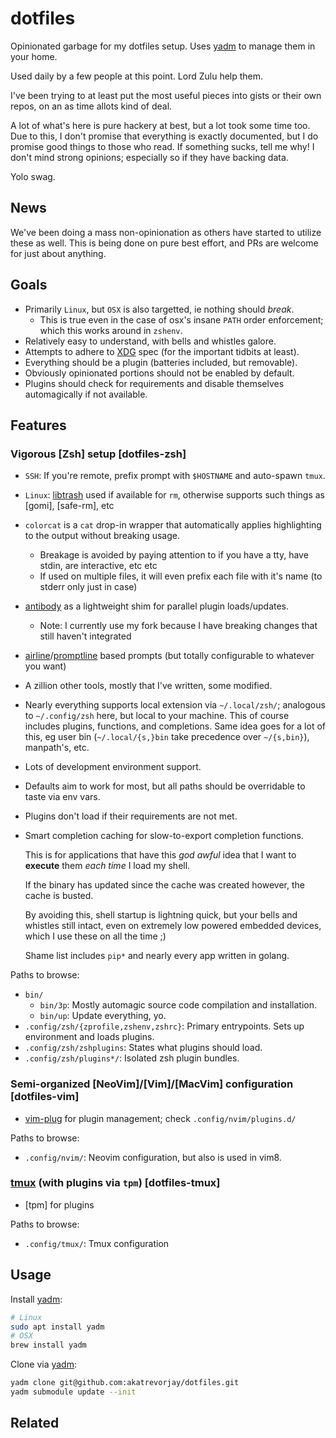 dotfiles
========

Opinionated garbage for my dotfiles setup. Uses [yadm] to manage them in your home.

Used daily by a few people at this point. Lord Zulu help them.

I've been trying to at least put the most useful pieces into gists or their own repos, on an as time allots kind of
deal.

A lot of what's here is pure hackery at best, but a lot took some time too.
Due to this, I don't promise that everything is exactly documented, but I do promise good things to those who read.
If something sucks, tell me why! I don't mind strong opinions; especially so if they have backing data.

Yolo swag.


News
----

We've been doing a mass non-opinionation as others have started to utilize these as well.
This is being done on pure best effort, and PRs are welcome for just about anything.


Goals
-----

* Primarily `Linux`, but `OSX` is also targetted, ie nothing should _break_.
  - This is true even in the case of osx's insane `PATH` order enforcement; which this works around in `zshenv`.
* Relatively easy to understand, with bells and whistles galore.
* Attempts to adhere to [XDG] spec (for the important tidbits at least).
* Everything should be a plugin (batteries included, but removable).
* Obviously opinionated portions should not be enabled by default.
* Plugins should check for requirements and disable themselves automagically if not available.

Features
--------

### Vigorous [Zsh] setup [dotfiles-zsh]

  * `SSH`: If you're remote, prefix prompt with `$HOSTNAME` and auto-spawn `tmux`.
  * `Linux`: [libtrash] used if available for `rm`, otherwise supports such things as [gomi], [safe-rm], etc
  * `colorcat` is a `cat` drop-in wrapper that automatically applies highlighting to the output without breaking usage.
    - Breakage is avoided by paying attention to if you have a tty, have stdin, are interactive, etc etc
    - If used on multiple files, it will even prefix each file with it's name (to stderr only just in case)
  * [antibody] as a lightweight shim for parallel plugin loads/updates.
    - Note: I currently use my fork because I have breaking changes that still haven't integrated
  * [airline]/[promptline] based prompts (but totally configurable to whatever you want)

  * A zillion other tools, mostly that I've written, some modified.

  * Nearly everything supports local extension via `~/.local/zsh/`; analogous to `~/.config/zsh` here,
    but local to your machine. This of course includes plugins, functions, and completions.
    Same idea goes for a lot of this, eg user bin (`~/.local/{s,}bin` take precedence over `~/{s,bin}`), manpath's, etc.

  * Lots of development environment support.
  * Defaults aim to work for most, but all paths should be overridable to taste via env vars.
  * Plugins don't load if their requirements are not met.

  * Smart completion caching for slow-to-export completion functions.

    This is for applications that have this _god awful_ idea that I want to **execute** them _each time_ I load my shell.

    If the binary has updated since the cache was created however, the cache is busted.

    By avoiding this, shell startup is lightning quick, but your bells and whistles still intact, even on extremely low powered embedded devices, which I use these on all the time ;)

    Shame list includes `pip*` and nearly every app written in golang.

Paths to browse:
  - `bin/`
    - `bin/3p`: Mostly automagic source code compilation and installation.
    - `bin/up`: Update everything, yo.
  - `.config/zsh/{zprofile,zshenv,zshrc}`: Primary entrypoints. Sets up environment and loads plugins.
  - `.config/zsh/zshplugins`: States what plugins should load.
  - `.config/zsh/plugins*/`: Isolated zsh plugin bundles.

### Semi-organized [NeoVim]/[Vim]/[MacVim] configuration [dotfiles-vim]

  * [vim-plug] for plugin management; check `.config/nvim/plugins.d/`

Paths to browse:
  - `.config/nvim/`: Neovim configuration, but also is used in vim8.

### [tmux] (with plugins via `tpm`) [dotfiles-tmux]

  * [tpm] for plugins

Paths to browse:
  - `.config/tmux/`: Tmux configuration


Usage
-----

Install [yadm]:

```sh
# Linux
sudo apt install yadm
# OSX
brew install yadm
```

Clone via [yadm]:

```sh
yadm clone git@github.com:akatrevorjay/dotfiles.git
yadm submodule update --init
```

Related
-------

[yadm]: https://github.com/TheLocehiliosan/yadm
[libtrash]: https://github.com/akatrevorjay/libtrash
[antibody]: https://github.com/akatrevorjay/antibody
[vim-plug]: https://github.com/junegunn/vim-plug
[tmux]: http://github.com/tmux/tmux
[XDG]: https://specifications.freedesktop.org/basedir-spec/basedir-spec-latest.html
[airline]: https://github.com/vim-airline/vim-airline
[promptline]: https://github.com/edkolev/promptline.vim

